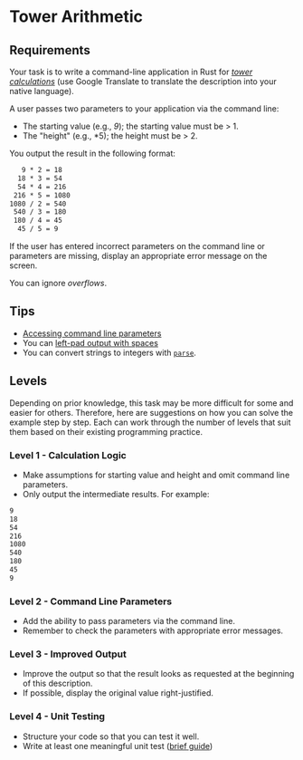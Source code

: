# Tower Arithmetic

## Requirements

Your task is to write a command-line application in Rust for [*tower calculations*](http://www.floriangeier.at/schule/kopf/kopf.php) (use Google Translate to translate the description into your native language).

A user passes two parameters to your application via the command line:

* The starting value (e.g., *9*); the starting value must be > 1.
* The "height" (e.g., *5); the height must be > 2.

You output the result in the following format:

```txt
   9 * 2 = 18
  18 * 3 = 54
  54 * 4 = 216
 216 * 5 = 1080
1080 / 2 = 540
 540 / 3 = 180
 180 / 4 = 45
  45 / 5 = 9
```

If the user has entered incorrect parameters on the command line or parameters are missing, display an appropriate error message on the screen.

You can ignore *overflows*.

## Tips

* [Accessing command line parameters](https://doc.rust-lang.org/book/ch12-01-accepting-command-line-arguments.html)
* You can [left-pad output with spaces](https://doc.rust-lang.org/std/fmt/index.html#fillalignment)
* You can convert strings to integers with [`parse`](https://doc.rust-lang.org/std/primitive.str.html#method.parse).

## Levels

Depending on prior knowledge, this task may be more difficult for some and easier for others. Therefore, here are suggestions on how you can solve the example step by step. Each can work through the number of levels that suit them based on their existing programming practice.

### Level 1 - Calculation Logic

* Make assumptions for starting value and height and omit command line parameters.
* Only output the intermediate results. For example:

```txt
9
18
54
216
1080
540
180
45
9
```

### Level 2 - Command Line Parameters

* Add the ability to pass parameters via the command line.
* Remember to check the parameters with appropriate error messages.

### Level 3 - Improved Output

* Improve the output so that the result looks as requested at the beginning of this description.
* If possible, display the original value right-justified.

### Level 4 - Unit Testing

* Structure your code so that you can test it well.
* Write at least one meaningful unit test ([brief guide](https://doc.rust-lang.org/rust-by-example/testing/unit_testing.html))
